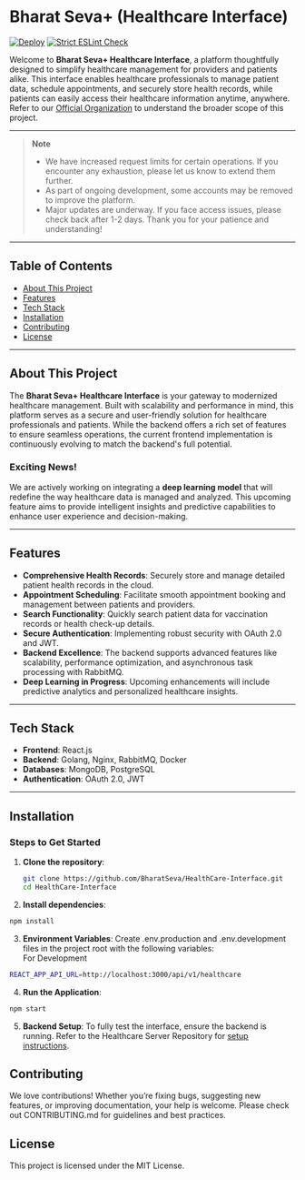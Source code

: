 # Bharat Seva+ (Healthcare Interface)  
[![Deploy](https://github.com/BharatSeva/BharatSeva-Plus-HealthCare-Interface/actions/workflows/azure-apps-node.yml/badge.svg)](https://github.com/BharatSeva/BharatSeva-Plus-HealthCare-Interface/actions/workflows/azure-apps-node.yml)    [![Strict ESLint Check](https://github.com/BharatSeva/BharatSeva-Plus-HealthCare-Interface/actions/workflows/eslintcheck.yaml/badge.svg)](https://github.com/BharatSeva/BharatSeva-Plus-HealthCare-Interface/actions/workflows/eslintcheck.yaml)

Welcome to **Bharat Seva+ Healthcare Interface**, a platform thoughtfully designed to simplify healthcare management for providers and patients alike. This interface enables healthcare professionals to manage patient data, schedule appointments, and securely store health records, while patients can easily access their healthcare information anytime, anywhere.  
Refer to our [Official Organization](https://github.com/BharatSeva) to understand the broader scope of this project.  

---

> **Note**  
> - We have increased request limits for certain operations. If you encounter any exhaustion, please let us know to extend them further.  
> - As part of ongoing development, some accounts may be removed to improve the platform.  
> - Major updates are underway. If you face access issues, please check back after 1-2 days. Thank you for your patience and understanding!  

---

## Table of Contents

- [About This Project](#about-this-project)  
- [Features](#features)  
- [Tech Stack](#tech-stack)  
- [Installation](#installation)  
- [Contributing](#contributing)  
- [License](#license)  

---

## About This Project

The **Bharat Seva+ Healthcare Interface** is your gateway to modernized healthcare management. Built with scalability and performance in mind, this platform serves as a secure and user-friendly solution for healthcare professionals and patients. While the backend offers a rich set of features to ensure seamless operations, the current frontend implementation is continuously evolving to match the backend's full potential.  

### Exciting News!
We are actively working on integrating a **deep learning model** that will redefine the way healthcare data is managed and analyzed. This upcoming feature aims to provide intelligent insights and predictive capabilities to enhance user experience and decision-making.

---

## Features

- **Comprehensive Health Records**: Securely store and manage detailed patient health records in the cloud.  
- **Appointment Scheduling**: Facilitate smooth appointment booking and management between patients and providers.  
- **Search Functionality**: Quickly search patient data for vaccination records or health check-up details.  
- **Secure Authentication**: Implementing robust security with OAuth 2.0 and JWT.  
- **Backend Excellence**: The backend supports advanced features like scalability, performance optimization, and asynchronous task processing with RabbitMQ.  
- **Deep Learning in Progress**: Upcoming enhancements will include predictive analytics and personalized healthcare insights.  

---

## Tech Stack

- **Frontend**: React.js  
- **Backend**: Golang, Nginx, RabbitMQ, Docker  
- **Databases**: MongoDB, PostgreSQL  
- **Authentication**: OAuth 2.0, JWT  

---

## Installation

### Steps to Get Started

1. **Clone the repository**:  
   ```bash
   git clone https://github.com/BharatSeva/HealthCare-Interface.git
   cd HealthCare-Interface
   ```
2. **Install dependencies**:

```bash
npm install
```
3. **Environment Variables**:
Create .env.production and .env.development files in the project root with the following variables:  
For Development  

```bash
REACT_APP_API_URL=http://localhost:3000/api/v1/healthcare
```
4. **Run the Application**:

```bash
npm start
```
5. **Backend Setup**:
To fully test the interface, ensure the backend is running. Refer to the Healthcare Server Repository for [setup instructions](https://github.com/BharatSeva/Healthcare-Server).

## Contributing
We love contributions! Whether you’re fixing bugs, suggesting new features, or improving documentation, your help is welcome.
Please check out CONTRIBUTING.md for guidelines and best practices.

## License
This project is licensed under the MIT License.


